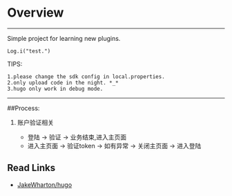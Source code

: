 # Overview
---

Simple project for learning new plugins.

`Log.i("test.")`


TIPS:

	1.please change the sdk config in local.properties.
	2.only upload code in the night. *_*
	3.hugo only work in debug mode.

---------
##Process:

1. 账户验证相关

	* 登陆 -> 验证 -> 业务结束,进入主页面
	* 进入主页面 -> 验证token -> 如有异常 -> 关闭主页面 -> 进入登陆
	


## Read Links

* [JakeWharton/hugo][1_0]








[0_______________]: #CleanArchtecture

[CleanArchitecture]: https://github.com/android10/Android-CleanArchitecture 

[0_0]: http://www.infoq.com/cn/articles/clean-architecture-model-to-develop-android-application

[0_1]: https://github.com/dmilicic/android-clean-sample-app/tree/master/app/src/main/java/com/kodelabs/mycosts


[1_______________]: #Debug_Tools
[1_0]: https://github.com/JakeWharton/hugo


[2_______________]: #SVG
[2_0]: about:blank

[3_______________]: #rxjava
[3_0]: https://medium.com/fuzz/howdy-rxjava-8f40fef88181#.qrv5djq51
[3_1]: https://artemzin.com/blog/rxjava-thread-safety-of-operators-and-subjects/
[3_2]: http://www.andevcon.com/news/crash-course-on-rxjava-with-thomas-nield-part-1?utm_content=buffer4d157&utm_medium=social&utm_source=twitter.com&utm_campaign=buffer
[3_3]: https://zhuanlan.zhihu.com/p/20687178?refer=baron


[4_______________]: #others
[4_0]: https://github.com/pedrovgs/EffectiveAndroidUI/


[5_______________]: #MVP
[5_0]: http://antonioleiva.com/mvp-android/

[6_______________]: #dagger2
[6_0]: https://docs.google.com/document/d/1fwg-NsMKYtYxeEWe82rISIHjNrtdqonfiHgp8-PQ7m8/edit#
[6_1]: http://www.jianshu.com/p/65737ac39c44
[6_2]: http://blog.csdn.net/hsk256/article/details/51530667

[7_______________]: #apt#Annotation_Processor 
[7_0]: https://bitbucket.org/hvisser/android-apt
[7_1]: https://deors.wordpress.com/2011/09/26/annotation-types/
[7_2]: http://www.race604.com/annotation-processing/
[7_3]: https://github.com/google/auto/tree/master/service
[7_4]: http://blog.csdn.net/ucxiii/article/details/52025005

[8_______________]: #butter_knife
[8_0]: http://jakewharton.github.io/butterknife/
[8_1]: http://2dxgujun.com/post/2015/06/07/butterknife-analysis.html

[9_______________]: #robinhood_ticker
[9_0]: https://github.com/robinhood/ticker
[9_1]: https://medium.com/robinhood-engineering/hello-ticker-20eaf6e51689#.selhfo8di




